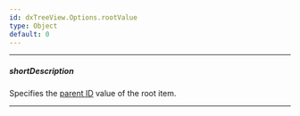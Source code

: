 ```yaml
---
id: dxTreeView.Options.rootValue
type: Object
default: 0
---
```

---
##### shortDescription
Specifies the [parent ID](/Documentation/ApiReference/UI_Widgets/dxTreeView/Configuration/#parentIdExpr) value of the root item.

---
